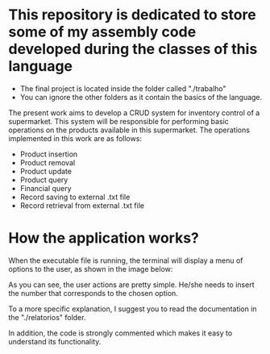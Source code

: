 # This repository is dedicated to store some of my assembly code developed during the classes of this language

-  The final project is located inside the folder called "./trabalho"
-  You can ignore the other folders as it contain the basics of the language.

The present work aims to develop a CRUD system for inventory control of a supermarket. This system will be responsible for performing basic operations on the products available in this supermarket. The operations implemented in this work are as follows:

- Product insertion
- Product removal
- Product update
- Product query
- Financial query
- Record saving to external .txt file
- Record retrieval from external .txt file

# How the application works?
When the executable file is running, the terminal will display a menu of options to the user, as shown in the image below:

As you can see, the user actions are pretty simple. He/she needs to insert the number that corresponds to the chosen option. 

To a more specific explanation, I suggest you to read the documentation in the "./relatorios" folder.

In addition, the code is strongly commented which makes it easy to understand its functionality.
